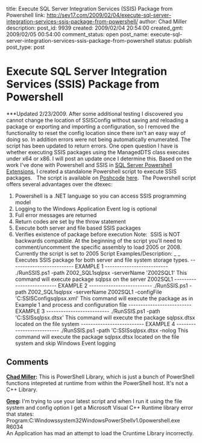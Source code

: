 title: Execute SQL Server Integration Services (SSIS) Package from Powershell
link: http://sev17.com/2009/02/04/execute-sql-server-integration-services-ssis-package-from-powershell/
author: Chad Miller
description: 
post_id: 9939
created: 2009/02/04 20:54:00
created_gmt: 2009/02/05 00:54:00
comment_status: open
post_name: execute-sql-server-integration-services-ssis-package-from-powershell
status: publish
post_type: post

# Execute SQL Server Integration Services (SSIS) Package from Powershell

***Updated 2/23/2009. After some additional testing I discovered you cannot change the location of SSISConfig without saving and reloading a package or exporting and importing a configuration, so I removed the functionality to reset the config location since there isn't an easy way of doing so. In addition errors were not being automatically enumerated. The script has been updated to return errors. One open question I have is whether executing SSIS packages using the ManagedDTS class executes under x64 or x86. I will post an update once I determine this. Based on the work I've done with Powershell and SSIS in [SQL Server Powershell Extensions](http://www.codeplex.com/SQLPSX), I created a standalone Powershell script to execute SSIS packages.   The script is available on [Poshcode](http://poshcode.org/) [here](http://poshcode.org/889).  The Powershell script offers several advantages over the dtexec: 

  1. Powershell is a .NET language so you can access SSIS programming model
  2. Logging to the Windows Application Event log is optional
  3. Full error messages are returned
  4. Return codes are set by the throw statement
  5. Execute both server and file based SSIS packages
  6. Verifies existence of package before execution
Note:  SSIS is NOT backwards compatible. At the beginning of the script you’ll need to comment/uncomment the specific assembly to load 2005 or 2008. Currently the script is set to 2005 Script Examples/Description: _ _ Executes SSIS package for both server and file system storage types. \-------------------------- EXAMPLE 1 -------------------------- ./RunSSIS.ps1 -path Z002_SQL1sqlpsx -serverName 'Z002SQL1' This command will execute package sqlpsx on the server Z002SQL1 \-------------------------- EXAMPLE 2 -------------------------- ./RunSSIS.ps1 -path Z002_SQL1sqlpsx -serverName Z002SQL1 -configFile 'C:SSISConfigsqlpsx.xml'  This command will execute the package as in Example 1 and process and configuration file \-------------------------- EXAMPLE 3 -------------------------- ./RunSSIS.ps1 -path 'C:SSISsqlpsx.dtsx' This command will execute the package sqlpsx.dtsx located on the file system \-------------------------- EXAMPLE 4 -------------------------- ./RunSSIS.ps1 -path 'C:SSISsqlpsx.dtsx -nolog This command will execute the package sqlpsx.dtsx located on the file system and skip Windows Event logging

## Comments

**[Chad Miller](#23 "2009-09-04 20:54:00"):** This is PowerShell Library, which is just a bunch of PowerShell functions intepreted at runtime from within the PowerShell host. It's not a C++ Library.

**[Greg](#24 "2009-09-04 20:54:00"):** I'm trying to use your latest script and when I run it using the file system and config option I get a Microsoft Visual C++ Runtime library error that states:   
Program:C:Windowssystem32WindowsPowerShellv1.0powershell.exe  
R6034   
An Application has mad an attempt to load the Cruntime Library incorrectly.

